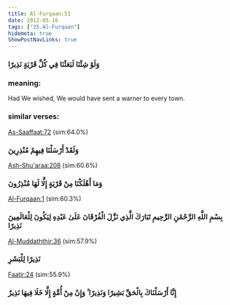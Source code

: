 ```yaml
---
title: Al-Furqaan:51
date: 2012-05-16
tags: ["25.Al-Furqaan"]
hidemeta: true 
ShowPostNavLinks: true 
---
```

### وَلَوْ شِئْنَا لَبَعَثْنَا فِي كُلِّ قَرْيَةٍ نَذِيرًا
### meaning: 
Had We wished, We would have sent a warner to every town.
### similar verses: 

[As-Saaffaat:72](/37/72) (sim:64.0%)

### وَلَقَدْ أَرْسَلْنَا فِيهِمْ مُنْذِرِينَ

[Ash-Shu'araa:208](/26/208) (sim:60.6%)

### وَمَا أَهْلَكْنَا مِنْ قَرْيَةٍ إِلَّا لَهَا مُنْذِرُونَ

[Al-Furqaan:1](/25/1) (sim:60.3%)

### بِسْمِ اللَّهِ الرَّحْمَٰنِ الرَّحِيمِ تَبَارَكَ الَّذِي نَزَّلَ الْفُرْقَانَ عَلَىٰ عَبْدِهِ لِيَكُونَ لِلْعَالَمِينَ نَذِيرًا

[Al-Muddaththir:36](/74/36) (sim:57.9%)

### نَذِيرًا لِلْبَشَرِ

[Faatir:24](/35/24) (sim:55.9%)

### إِنَّا أَرْسَلْنَاكَ بِالْحَقِّ بَشِيرًا وَنَذِيرًا ۚ وَإِنْ مِنْ أُمَّةٍ إِلَّا خَلَا فِيهَا نَذِيرٌ
